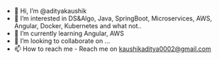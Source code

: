 - 👋 Hi, I’m @adityakaushik
- 👀 I’m interested in DS&Algo, Java, SpringBoot, Microservices, AWS, Angular, Docker, Kubernetes and what not..
- 🌱 I’m currently learning Angular, AWS
- 💞️ I’m looking to collaborate on ...
- 📫 How to reach me - Reach me on kaushikaditya0002@gmail.com

<!---
adityakaushik/adityakaushik is a ✨ special ✨ repository because its `README.md` (this file) appears on your GitHub profile.
You can click the Preview link to take a look at your changes.
--->
